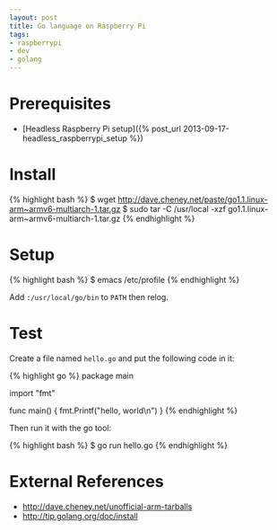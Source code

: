 ```yaml
---
layout: post
title: Go language on Raspberry Pi
tags:
- raspberrypi
- dev
- golang
---
```


Prerequisites
=============

- [Headless Raspberry Pi setup]({% post_url 2013-09-17-headless_raspberrypi_setup %})

Install
=======

{% highlight bash %}
$ wget http://dave.cheney.net/paste/go1.1.linux-arm~armv6-multiarch-1.tar.gz
$ sudo tar -C /usr/local -xzf go1.1.linux-arm~armv6-multiarch-1.tar.gz
{% endhighlight %}

Setup
=====

{% highlight bash %}
$ emacs /etc/profile
{% endhighlight %}

Add `:/usr/local/go/bin` to `PATH` then relog.

Test
====

Create a file named `hello.go` and put the following code in it:

{% highlight go %}
package main

import "fmt"

func main() {
    fmt.Printf("hello, world\n")
}
{% endhighlight %}

Then run it with the go tool:

{% highlight bash %}
$ go run hello.go
{% endhighlight %}


External References
===================

- <http://dave.cheney.net/unofficial-arm-tarballs>
- <http://tip.golang.org/doc/install>
